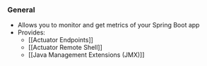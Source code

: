 ### General
- Allows you to monitor and get metrics of your Spring Boot app
- Provides:
	- [[Actuator Endpoints]]
	- [[Actuator Remote Shell]]
	- [[Java Management Extensions (JMX)]]
